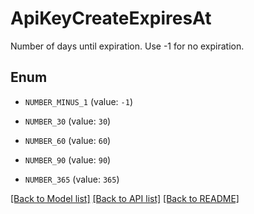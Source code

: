 # ApiKeyCreateExpiresAt

Number of days until expiration. Use -1 for no expiration.

## Enum

* `NUMBER_MINUS_1` (value: `-1`)

* `NUMBER_30` (value: `30`)

* `NUMBER_60` (value: `60`)

* `NUMBER_90` (value: `90`)

* `NUMBER_365` (value: `365`)

[[Back to Model list]](../README.md#documentation-for-models) [[Back to API list]](../README.md#documentation-for-api-endpoints) [[Back to README]](../README.md)
